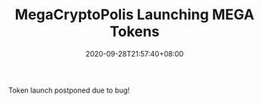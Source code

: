 ﻿---
title: "MegaCryptoPolis Launching MEGA Tokens"
date: 2020-09-28T21:57:40+08:00
lastmod: 2020-09-28T16:45:40+08:00
draft: false
authors: ["Rhett"]
description: "Token launch postponed due to bug!"
featuredImage: "megacryptopolis-launching-mega-tokens.png"
tags: ["Virtual World","Play to Earn"]
categories: ["news"]
news: ["Virtual World"]
weight: 
lightgallery: true
pinned: false
recommend: false
recommend1: false
---

Token launch postponed due to bug!

<!--more-->


